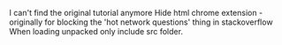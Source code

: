 I can't find the original tutorial anymore
Hide html chrome extension - originally for blocking the 'hot network questions' thing in stackoverflow
When loading unpacked only include src folder.